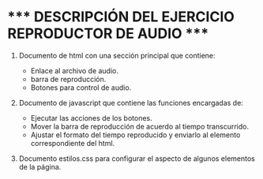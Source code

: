 # *** DESCRIPCIÓN DEL EJERCICIO REPRODUCTOR DE AUDIO ***

1. Documento de html con una sección principal que contiene:
   * Enlace al archivo de audio.
   * barra de reproducción.
   * Botones para control de audio.   

2. Documento de javascript que contiene las funciones encargadas de:
   * Ejecutar las acciones de los botones.
   * Mover la barra de reproducción de acuerdo al tiempo transcurrido.
   * Ajustar el formato del tiempo reproducido y enviarlo al elemento correspondiente del html.

3. Documento estilos.css para configurar el aspecto de algunos elementos de la página.